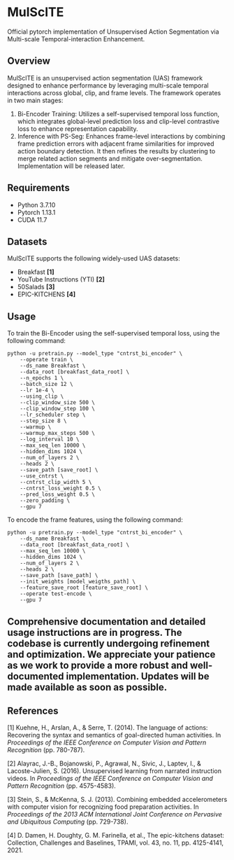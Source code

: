 # MulSclTE
Official pytorch implementation of Unsupervised Action Segmentation via Multi-scale Temporal-interaction Enhancement.

## Overview
MulSclTE is an unsupervised action segmentation (UAS) framework designed to enhance performance by leveraging multi-scale temporal interactions across global, clip, and frame levels. The framework operates in two main stages:

1. Bi-Encoder Training: Utilizes a self-supervised temporal loss function, which integrates global-level prediction loss and clip-level contrastive loss to enhance representation capability.
2. Inference with PS-Seg: Enhances frame-level interactions by combining frame prediction errors with adjacent frame similarities for improved action boundary detection. It then refines the results by clustering to merge related action segments and mitigate over-segmentation. Implementation will be released later.

## Requirements
- Python 3.7.10 
- Pytorch 1.13.1
- CUDA 11.7

## Datasets
MulSclTE supports the following widely-used UAS datasets:
- Breakfast **[1]**
- YouTube Instructions (YTI) **[2]**
- 50Salads **[3]**
- EPIC-KITCHENS **[4]**

## Usage
To train the Bi-Encoder using the self-supervised temporal loss, using the following command:
```
python -u pretrain.py --model_type "cntrst_bi_encoder" \
    --operate train \
    --ds_name Breakfast \
    --data_root [breakfast_data_root] \
    --n_epochs 1 \
    --batch_size 12 \
    --lr 1e-4 \
    --using_clip \
    --clip_window_size 500 \
    --clip_window_step 100 \
    --lr_scheduler step \
    --step_size 8 \
    --warmup \
    --warmup_max_steps 500 \
    --log_interval 10 \
    --max_seq_len 10000 \
    --hidden_dims 1024 \
    --num_of_layers 2 \
    --heads 2 \
    --save_path [save_root] \
    --use_cntrst \
    --cntrst_clip_width 5 \
    --cntrst_loss_weight 0.5 \
    --pred_loss_weight 0.5 \
    --zero_padding \
    --gpu 7 
```

To encode the frame features, using the following command:
```
python -u pretrain.py --model_type "cntrst_bi_encoder" \
    --ds_name Breakfast \
    --data_root [breakfast_data_root] \
    --max_seq_len 10000 \
    --hidden_dims 1024 \
    --num_of_layers 2 \
    --heads 2 \
    --save_path [save_path] \
    --init_weights [model_weigths_path] \
    --feature_save_root [feature_save_root] \
    --operate test-encode \
    --gpu 7 
```

## Comprehensive documentation and detailed usage instructions are in progress. The codebase is currently undergoing refinement and optimization. We appreciate your patience as we work to provide a more robust and well-documented implementation. Updates will be made available as soon as possible.

## References

[1] Kuehne, H., Arslan, A., & Serre, T. (2014). The language of actions: Recovering the syntax and semantics of goal-directed human activities. In *Proceedings of the IEEE Conference on Computer Vision and Pattern Recognition* (pp. 780-787).

[2] Alayrac, J.-B., Bojanowski, P., Agrawal, N., Sivic, J., Laptev, I., & Lacoste-Julien, S. (2016). Unsupervised learning from narrated instruction videos. In *Proceedings of the IEEE Conference on Computer Vision and Pattern Recognition* (pp. 4575-4583).

[3] Stein, S., & McKenna, S. J. (2013). Combining embedded accelerometers with computer vision for recognizing food preparation activities. In *Proceedings of the 2013 ACM International Joint Conference on Pervasive and Ubiquitous Computing* (pp. 729-738).

[4] D. Damen, H. Doughty, G. M. Farinella, et al., The epic-kitchens dataset: Collection, Challenges and Baselines, TPAMI, vol. 43, no. 11, pp. 4125-4141, 2021.